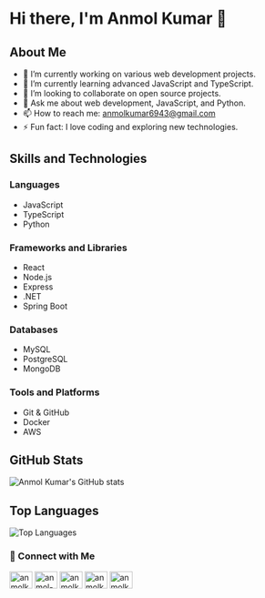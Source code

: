 # Hi there, I'm Anmol Kumar 👋

## About Me
- 🔭 I’m currently working on various web development projects.
- 🌱 I’m currently learning advanced JavaScript and TypeScript.
- 👯 I’m looking to collaborate on open source projects.
- 💬 Ask me about web development, JavaScript, and Python.
- 📫 How to reach me: [anmolkumar6943@gmail.com](mailto:anmolkumar6943@gmail.com)
- ⚡ Fun fact: I love coding and exploring new technologies.

## Skills and Technologies
### Languages
- JavaScript
- TypeScript
- Python

### Frameworks and Libraries
- React
- Node.js
- Express
- .NET
- Spring Boot

### Databases
- MySQL
- PostgreSQL
- MongoDB

### Tools and Platforms
- Git & GitHub
- Docker
- AWS

## GitHub Stats
![Anmol Kumar's GitHub stats](https://github-readme-stats.vercel.app/api?username=anmolkumar1001&show_icons=true&theme=radical)

## Top Languages
![Top Languages](https://github-readme-stats.vercel.app/api/top-langs/?username=anmolkumar1001&layout=compact&theme=radical)

### :wave: Connect with Me
<p align="left">
<a href="https://twitter.com/anmolkumar5003" target="blank"><img align="center" src="https://raw.githubusercontent.com/rahuldkjain/github-profile-readme-generator/master/src/images/icons/Social/twitter.svg" alt="anmolkumar5003" height="30" width="40" /></a>
<a href="https://linkedin.com/in/anmol-kumar10" target="blank"><img align="center" src="https://raw.githubusercontent.com/rahuldkjain/github-profile-readme-generator/master/src/images/icons/Social/linked-in-alt.svg" alt="anmol-kumar10/" height="30" width="40" /></a>
<a href="https://instagram.com/anmolkumar10_01" target="blank"><img align="center" src="https://raw.githubusercontent.com/rahuldkjain/github-profile-readme-generator/master/src/images/icons/Social/instagram.svg" alt="anmolkumar_1001" height="30" width="40" /></a>
<a href="https://www.hackerrank.com/anmolkumar6943" target="blank"><img align="center" src="https://raw.githubusercontent.com/rahuldkjain/github-profile-readme-generator/master/src/images/icons/Social/hackerrank.svg" alt="anmolkumar6943" height="30" width="40" /></a>
<a href="https://www.leetcode.com/anmolkumar6943" target="blank"><img align="center" src="https://raw.githubusercontent.com/rahuldkjain/github-profile-readme-generator/master/src/images/icons/Social/leet-code.svg" alt="anmolkumar6943" height="30" width="40" /></a>
</p>
